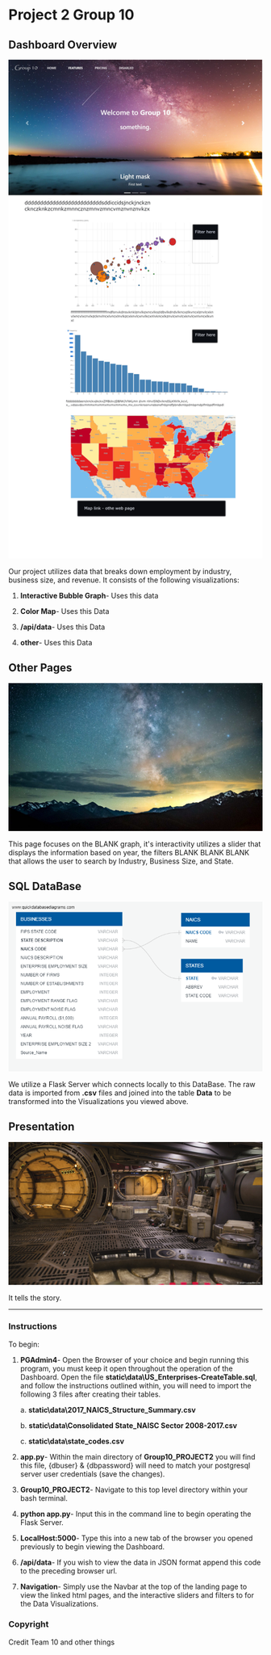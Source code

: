# Project 2 Group 10


## Dashboard Overview

![1-Index.html](images/sketch2.jpg)

Our project utilizes data that breaks down employment by industry, business size, and revenue. It consists of the following visualizations:

1. **Interactive Bubble Graph**- Uses this data

2. **Color Map**- Uses this Data 

3. **/api/data**- Uses this Data 

4. **other**- Uses this Data 


## Other Pages

![2-Map.html](images/w2.jpg)

This page focuses on the BLANK graph, it's interactivity utilizes a slider that displays the information based on year, the filters BLANK BLANK BLANK that allows the user to search by Industry, Business Size, and State.

## SQL DataBase

![2-static\data\US_Enterprises-CreateTable.sql](images\ERD-US_Enterprises.png)

We utilize a Flask Server which connects locally to this DataBase. The raw data is imported from **.csv** files and joined into the table **Data** to be transformed into the Visualizations you viewed above.


## Presentation

![2-Project_2_Group_10.pptx](images/w3.jpg)

It tells the story.

- - -

### Instructions

To begin:

1. **PGAdmin4**- Open the Browser of your choice and begin running this program, you must keep it open throughout the operation of the Dashboard. Open the file **static\data\US_Enterprises-CreateTable.sql**, and follow the instructions outlined within, you will need to import the following 3 files after creating their tables.

    a. **static\data\2017_NAICS_Structure_Summary.csv**

    b. **static\data\Consolidated State_NAISC Sector 2008-2017.csv**

    c. **static\data\state_codes.csv**

2. **app.py**- Within the main directory of **Group10_PROJECT2** you will find this file, {dbuser} & {dbpassword} will need to match your postgresql server user credentials (save the changes).

3. **Group10_PROJECT2**- Navigate to this top level directory within your bash terminal.

4. **python app.py**- Input this in the command line to begin operating the Flask Server.

5. **LocalHost:5000**- Type this into a new tab of the browser you opened previously to begin viewing the Dashboard.

6. **/api/data**- If you wish to view the data in JSON format append this code to the preceding browser url.

7. **Navigation**- Simply use the Navbar at the top of the landing page to view the linked html pages, and the interactive sliders and filters to for the Data Visualizations.


### Copyright

Credit
Team 10 and other things
